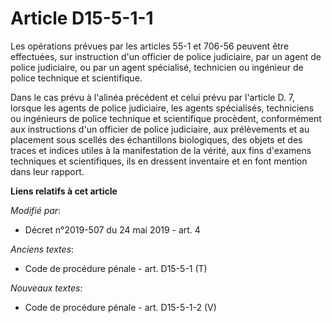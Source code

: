 # Article D15-5-1-1

Les opérations prévues par les articles 55-1 et 706-56 peuvent être effectuées, sur instruction d'un officier de police
judiciaire, par un agent de police judiciaire, ou par un agent spécialisé, technicien ou ingénieur de police technique et
scientifique. 

Dans le cas prévu à l'alinéa précédent et celui prévu par l'article D. 7, lorsque les agents de police judiciaire, les agents
spécialisés, techniciens ou ingénieurs de police technique et scientifique procèdent, conformément aux instructions d'un
officier de police judiciaire, aux prélèvements et au placement sous scellés des échantillons biologiques, des objets et des
traces et indices utiles à la manifestation de la vérité, aux fins d'examens techniques et scientifiques, ils en dressent
inventaire et en font mention dans leur rapport.

**Liens relatifs à cet article**

_Modifié par_:

  - Décret n°2019-507 du 24 mai 2019 - art. 4

_Anciens textes_:

  - Code de procédure pénale - art. D15-5-1 (T)

_Nouveaux textes_:

  - Code de procédure pénale - art. D15-5-1-2 (V)

